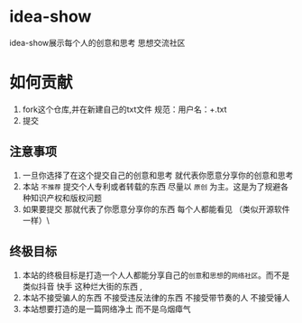 # idea-show
idea-show展示每个人的创意和思考 思想交流社区

# 如何贡献 
1. fork这个仓库,并在新建自己的txt文件 规范：用户名：+.txt
2. 提交

## 注意事项
1. 一旦你选择了在这个提交自己的创意和思考 就代表你愿意分享你的创意和思考
2. 本站 `不推荐` 提交个人专利或者转载的东西 尽量以 `原创` 为主。这是为了规避各种知识产权和版权问题
3. 如果要提交 那就代表了你愿意分享你的东西 每个人都能看见 （类似开源软件一样）\

## 终极目标
1. 本站的终极目标是打造一个人人都能分享自己的`创意`和`思想`的`网络社区`。而不是类似抖音 快手 这种烂大街的东西 ,
2. 本站不接受骗人的东西 不接受违反法律的东西 不接受带节奏的人 不接受锤人
3. 本站想要打造的是一篇网络净土 而不是乌烟瘴气